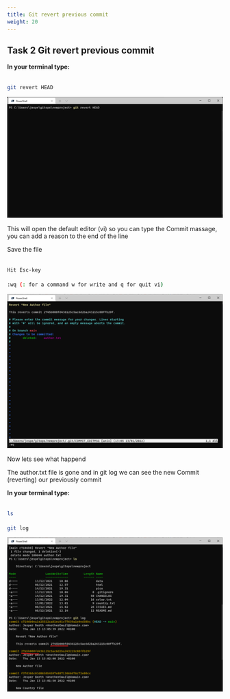 ```yaml
---
title: Git revert previous commit
weight: 20
---
```


## Task 2 Git revert previous commit

__In your terminal type:__

```bash

git revert HEAD

```

![Alt text](images/002_git_revert.png?raw=true "git revert")

This will open the default editor (vi) so you can type the Commit massage, you can add a reason to the end of the line

Save the file

```bash

Hit Esc-key

:wq (: for a command w for write and q for quit vi)

```

![Alt text](images/003_git_revert_commit_message.png?raw=true "git revert commit message")

Now lets see what happend

The author.txt file is gone and in git log we can see the new Commit (reverting) our previously commit

__In your terminal type:__

```bash

ls

git log

```

![Alt text](images/004_git_revert_log.png?raw=true "git revert")
